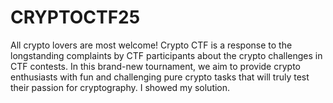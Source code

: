 # CRYPTOCTF25
All crypto lovers are most welcome! Crypto CTF is a response to the longstanding complaints by CTF participants about the crypto challenges in CTF contests. In this brand-new tournament, we aim to provide crypto enthusiasts with fun and challenging pure crypto tasks that will truly test their passion for cryptography.
I showed my solution.
